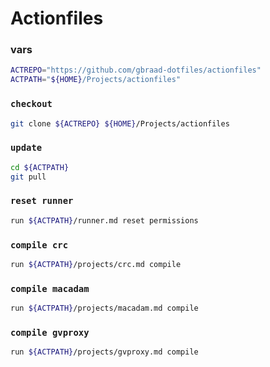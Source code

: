 # Actionfiles

### vars
```sh
ACTREPO="https://github.com/gbraad-dotfiles/actionfiles"
ACTPATH="${HOME}/Projects/actionfiles"
```

### `checkout`
```sh
git clone ${ACTREPO} ${HOME}/Projects/actionfiles
```

### `update`
```sh
cd ${ACTPATH}
git pull
```

### `reset runner`
```sh
run ${ACTPATH}/runner.md reset permissions
```

### `compile crc`
```sh
run ${ACTPATH}/projects/crc.md compile
```

### `compile macadam`
```sh
run ${ACTPATH}/projects/macadam.md compile
```

### `compile gvproxy`
```sh
run ${ACTPATH}/projects/gvproxy.md compile
```

